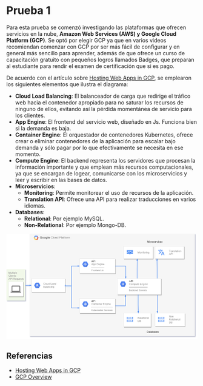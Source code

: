 # Prueba 1

Para esta prueba se comenzó investigando las plataformas que ofrecen servicios en la nube, **Amazon Web Services (AWS) y Google Cloud Platform (GCP)**. Se optó por elegir GCP ya que en varios videos recomiendan comenzar con GCP por ser más fácil de configurar y en general más sencillo para aprender, además de que ofrece un curso de capacitación gratuito con pequeños logros llamados Badges, que preparan al estudiante para rendir el examen de certificación que si es pago.

De acuerdo con el artículo sobre [Hosting Web Apps in GCP](https://medium.com/google-cloud/hosting-web-applications-on-google-cloud-an-overview-46f5605eb3a6), se emplearon los siguientes elementos que ilustra el diagrama:

- **Cloud Load Balancing**: El balanceador de carga que redirige el tráfico web hacia el contenedor apropiado para no saturar los recursos de ninguno de ellos, evitando así la pérdida momentánea de servicio para los clientes.
- **App Engine**: El frontend del servicio web, diseñado en Js. Funciona bien si la demanda es baja.
- **Container Engine**: El orquestador de contenedores Kubernetes, ofrece crear o eliminar contenedores de la aplicación para escalar bajo demanda y sólo pagar por lo que efectivamente se necesita en ese momento.
- **Compute Engine**: El backend representa los servidores que procesan la información importante y que emplean más recursos computacionales, ya que se encargan de logear, comunicarse con los microservicios y leer y escribir en las bases de datos.
- **Microservicios**:
    - **Monitoring**: Permite monitorear el uso de recursos de la aplicación.
    - **Translation API**: Ofrece una API para realizar traducciones en varios idiomas.
- **Databases**:
    - **Relational**: Por ejemplo MySQL.
    - **Non-Relational**: Por ejemplo Mongo-DB.

![GCP WebApp Diagram](/prueba1/GCP-Diagram.png "GCP WebApp Diagram")

## Referencias
- [Hosting Web Apps in GCP](https://medium.com/google-cloud/hosting-web-applications-on-google-cloud-an-overview-46f5605eb3a6)
- [GCP Overview](https://www.youtube.com/watch?v=pxp7uYUjH_M)